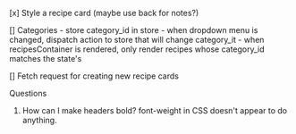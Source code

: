 [x] Style a recipe card (maybe use back for notes?)

[] Categories 
    - store category_id in store
    - when dropdown menu is changed, dispatch action to store that will change category_it
    - when recipesContainer is rendered, only render recipes whose category_id matches the state's

[] Fetch request for creating new recipe cards

Questions
1. How can I make headers bold? font-weight in CSS doesn't appear to do anything.
